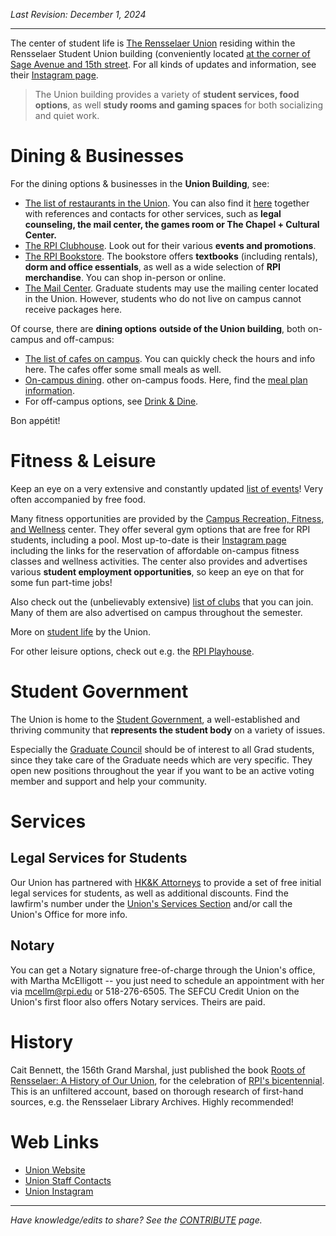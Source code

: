 _Last Revision: December 1, 2024_

---

The center of student life is [The Rensselaer Union](https://union.rpi.edu/) residing within the Rensselaer Student Union building (conveniently located [at the corner of Sage Avenue and 15th street](https://www.google.com/maps/place/Rensselaer+Union/@42.7299076,-73.679241,17z/data=!3m1!4b1!4m6!3m5!1s0x89de0f9ff3c17227:0xd5d808a8e2c02a72!8m2!3d42.7299076!4d-73.6766661!16s%2Fg%2F11r922zdp?entry=ttu&g_ep=EgoyMDI0MDkyNS4wIKXMDSoASAFQAw%3D%3D). For all kinds of updates and information, see their [Instagram page](https://www.instagram.com/rpiunion/).

> The Union building provides a variety of **student services, food options**, as well **study rooms and gaming spaces** for both socializing and quiet work.

# Dining & Businesses

For the dining options & businesses in the **Union Building**, see:

- [The list of restaurants in the Union](https://rpi.sodexomyway.com/en-us/categories/student-union-rathskeller). You can also find it [here](https://union.rpi.edu/business-and-service-directory/) together with references and contacts for other services, such as **legal counseling, the mail center, the games room or The Chapel + Cultural Center.**
- [The RPI Clubhouse](https://www.instagram.com/rpiclubhousepub/). Look out for their various **events and promotions**.
- [The RPI Bookstore](https://www.bkstr.com/rpistore/home). The bookstore offers **textbooks** (including rentals), **dorm and office essentials**, as well as a wide selection of **RPI merchandise**. You can shop in-person or online.
- [The Mail Center](https://union.rpi.edu/business-and-service-directory/). Graduate students may use the mailing center located in the Union. However, students who do not live on campus cannot receive packages here.

Of course, there are **dining options** **outside of the Union building**, both on-campus and off-campus:

- [The list of cafes on campus](https://rpi.sodexomyway.com/en-us/categories/restaurants-&-cafes). You can quickly check the hours and info here. The cafes offer some small meals as well.
- [On-campus dining](https://rpi.sodexomyway.com/en-us/categories/resident-dining). other on-campus foods. Here, find the [meal plan information](https://rpi.sodexomyway.com/en-us/meal-plan/meal-plan-options).
- For off-campus options, see [Drink & Dine](../Leisure/Drink%20&%20Dine.md).

Bon appétit!

# Fitness & Leisure

Keep an eye on a very extensive and constantly updated [list of events](https://union.rpi.edu/events/)! Very often accompanied by free food.

Many fitness opportunities are provided by the [Campus Recreation, Fitness, and Wellness](https://union.rpi.edu/campus-recreation/) center. They offer several gym options that are free for RPI students, including a pool. Most up-to-date is their [Instagram page](https://www.instagram.com/rpicampusrecreation/?hl=en) including the links for the reservation of affordable on-campus fitness classes and wellness activities. The center also provides and advertises various **student employment opportunities**, so keep an eye on that for some fun part-time jobs!

Also check out the (unbelievably extensive) [list of clubs](https://union.rpi.edu/club-directory/) that you can join. Many of them are also advertised on campus throughout the semester.

More on [student life](https://info.rpi.edu/student-life/) by the Union.

For other leisure options, check out e.g. the [RPI Playhouse](https://playhouse.union.rpi.edu/).

# Student Government

The Union is home to the [Student Government](https://sites.google.com/view/rpistugov/), a well-established and thriving community that **represents the student body** on a variety of issues. 

Especially the [Graduate Council](Graduate%20Council/GC%20Overview.md) should be of interest to all Grad students, since they take care of the Graduate needs which are very specific. They open new positions throughout the year if you want to be an active voting member and support and help your community.

# Services
## Legal Services for Students
Our Union has partnered with [HK&K Attorneys](https://www.hhk.com/albany/) to provide a set of free initial legal services for students, as well as additional discounts. Find the lawfirm's number under the [Union's Services Section](https://union.rpi.edu/business-and-service-directory/) and/or call the Union's Office for more info.

## Notary
You can get a Notary signature free-of-charge through the Union's office, with Martha McElligott -- you just need to schedule an appointment with her via [mcellm@rpi.edu](mailto:mcellm@rpi.edu) or 518-276-6505.
The SEFCU Credit Union on the Union's first floor also offers Notary services. Theirs are paid.

# History
Cait Bennett, the 156th Grand Marshal, just published the book [Roots of Rensselaer: A History of Our Union](https://www.rensselaerunionhistory.com/), for the celebration of [RPI's bicentennial](https://www.rpi.edu/bicentennial). This is an unfiltered account, based on thorough research of first-hand sources, e.g. the Rensselaer Library Archives. Highly recommended!

# Web Links
- [Union Website](https://union.rpi.edu/)
- [Union Staff Contacts](https://directory.rpi.edu/groups/3130)
- [Union Instagram](https://www.instagram.com/rpiunion/)

---
_Have knowledge/edits to share? See the [CONTRIBUTE](../CONTRIBUTE.md) page._